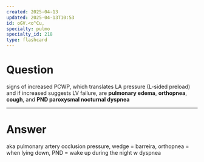 ```yaml
---
created: 2025-04-13
updated: 2025-04-13T10:53
id: oGV.<o^Cu,
specialty: pulmo
specialty_id: 218
type: flashcard
---
```


# Question
signs of increased PCWP, which translates LA pressure (L-sided preload) and if increased suggests LV failure, are **pulmonary edema**, **orthopnea**, **cough**, and **PND paroxysmal nocturnal dyspnea**

---

# Answer
aka pulmonary artery occlusion pressure, wedge = barreira, orthopnea = when lying down, PND = wake up during the night w dyspnea